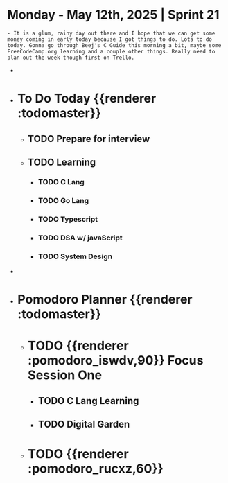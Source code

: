 # Monday - May 12th, 2025 | Sprint 21
	- It is a glum, rainy day out there and I hope that we can get some money coming in early today because I got things to do. Lots to do today. Gonna go through Beej's C Guide this morning a bit, maybe some FreeCodeCamp.org learning and a couple other things. Really need to plan out the week though first on Trello.
-
- # To Do Today {{renderer :todomaster}}
	- ## TODO Prepare for interview
	- ## TODO Learning
		- ### TODO C Lang
		- ### TODO Go Lang
		- ### TODO Typescript
		- ### TODO DSA w/ javaScript
		- ### TODO System Design
-
- # Pomodoro Planner {{renderer :todomaster}}
	- # TODO {{renderer :pomodoro_iswdv,90}} Focus Session One
		- ## TODO C Lang Learning
		- ## TODO Digital Garden
	- # TODO {{renderer :pomodoro_rucxz,60}}